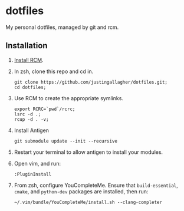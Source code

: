 dotfiles
========

My personal dotfiles, managed by git and rcm.

Installation
------------

1. [Install RCM](https://github.com/thoughtbot/rcm).
2. In zsh, clone this repo and cd in.

   ```
   git clone https://github.com/justingallagher/dotfiles.git;
   cd dotfiles;
   ```
3. Use RCM to create the appropriate symlinks.

   ```
   export RCRC=`pwd`/rcrc;
   lsrc -d .;
   rcup -d . -v;
   ```
4. Install Antigen

   ```
   git submodule update --init --recursive
   ```
5. Restart your terminal to allow antigen to install your modules.
6. Open vim, and run:

   ```
   :PluginInstall
   ```
7. From zsh, configure YouCompleteMe. Ensure that `build-essential`, `cmake`,
   and `python-dev` packages are installed, then run:

   ```
   ~/.vim/bundle/YouCompleteMe/install.sh --clang-completer
   ```
